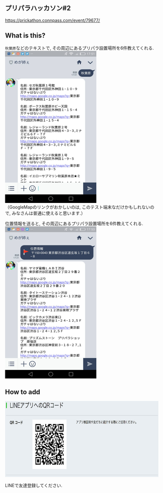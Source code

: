 ## プリパラハッカソン#2
https://prickathon.connpass.com/event/79677/

## What is this?
`秋葉原`などのテキストで, その周辺にあるプリパラ設置場所を6件教えてくれる.  
<img src="./img/search_by_text.jpg" width="300px" height="500px">  
（GoogleMapのリンクがおかしいのは, このテスト端末なだけかもしれないので, みなさんは普通に使えると思います.）  

位置情報を送ると, その周辺にあるプリパラ設置場所を6件教えてくれる.  
<img src="./img/search_by_location.jpg" width="300px" height="500px">


## How to add
<img src="./img/line.jpg" width="600px" height="250px">

LINEで友達登録してください.

